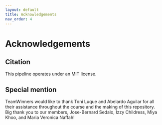 ```yaml
---
layout: default
title: Acknowledgements
nav_order: 4
---
```


# Acknowledgements

## Citation
This pipeline operates under an MIT license.
  
## Special mention
TeamWinners would like to thank Toni Luque and Abelardo Aguilar for all their assistance throughout the course and the making of this repository. Big thank you to our members, Jose-Bernard Sedalo, Izzy Childress, Miya Khoo, and Maria Veronica Naffah!
